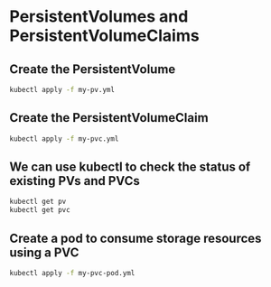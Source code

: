 # PersistentVolumes and PersistentVolumeClaims

## Create the PersistentVolume

```bash
kubectl apply -f my-pv.yml
```

## Create the PersistentVolumeClaim

```bash
kubectl apply -f my-pvc.yml
```

## We can use kubectl to check the status of existing PVs and PVCs

```bash
kubectl get pv
kubectl get pvc
```

## Create a pod to consume storage resources using a PVC

```bash
kubectl apply -f my-pvc-pod.yml
```

